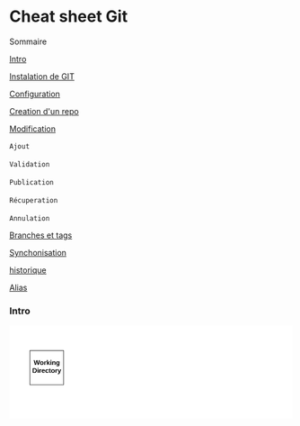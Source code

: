 # Cheat sheet Git 

Sommaire

[Intro](https://github.com/cherifa-ghersi/GitCommandLinesGuide/blob/master/README.md#intro)

[Instalation de GIT](https://github.com/cherifa-ghersi/GitCommandLinesGuide/blob/master/README.md#installation)

[Configuration](https://github.com/cherifa-ghersi/GitCommandLinesGuide/blob/master/README.md#configuration)

[Creation d'un repo](https://github.com/cherifa-ghersi/GitCommandLinesGuide/blob/master/README.md#creation)

[Modification](https://github.com/cherifa-ghersi/GitCommandLinesGuide/blob/master/README.md#modif)

    Ajout  

    Validation

    Publication

    Récuperation

    Annulation

[Branches et tags](https://github.com/cherifa-ghersi/GitCommandLinesGuide/blob/master/README.md#branches&tags)

[Synchonisation](https://github.com/cherifa-ghersi/GitCommandLinesGuide/blob/master/README.md#Synchonisation)

[historique](https://github.com/cherifa-ghersi/GitCommandLinesGuide/blob/master/README.md#historique)

[Alias](https://github.com/cherifa-ghersi/GitCommandLinesGuide/blob/master/README.md#alias)

### Intro

![](/src/assets/gitCommandes.gif)
